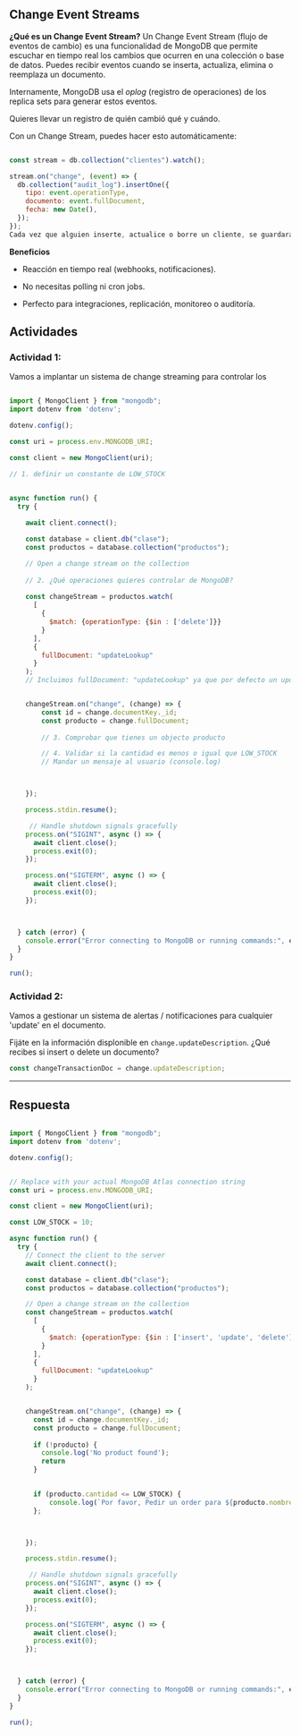 
## Change Event Streams

**¿Qué es un Change Event Stream?**
Un Change Event Stream (flujo de eventos de cambio) es una funcionalidad de MongoDB que permite escuchar en tiempo real los cambios que ocurren en una colección o base de datos.
Puedes recibir eventos cuando se inserta, actualiza, elimina o reemplaza un documento.

Internamente, MongoDB usa el *oplog* (registro de operaciones) de los replica sets para generar estos eventos.

Quieres llevar un registro de quién cambió qué y cuándo.

Con un Change Stream, puedes hacer esto automáticamente:

```js

const stream = db.collection("clientes").watch();

stream.on("change", (event) => {
  db.collection("audit_log").insertOne({
    tipo: event.operationType,
    documento: event.fullDocument,
    fecha: new Date(),
  });
});
Cada vez que alguien inserte, actualice o borre un cliente, se guardará un log con los detalles del cambio.
```

**Beneficios**
- Reacción en tiempo real (webhooks, notificaciones).

- No necesitas polling ni cron jobs.

- Perfecto para integraciones, replicación, monitoreo o auditoría.

## Actividades
### Actividad 1:
Vamos a implantar un sistema de change streaming para controlar los

```js

import { MongoClient } from "mongodb";
import dotenv from 'dotenv';

dotenv.config();

const uri = process.env.MONGODB_URI;

const client = new MongoClient(uri);

// 1. definir un constante de LOW_STOCK


async function run() {
  try {
   
    await client.connect();

    const database = client.db("clase");
    const productos = database.collection("productos");

    // Open a change stream on the collection
    
    // 2. ¿Qué operaciones quieres controlar de MongoDB?
    
    const changeStream = productos.watch(
      [
        {
          $match: {operationType: {$in : ['delete']}}
        }
      ],
      {
        fullDocument: "updateLookup"
      }
    );
    // Incluimos fullDocument: "updateLookup" ya que por defecto un update no recibe el documento


    changeStream.on("change", (change) => {
        const id = change.documentKey._id;
        const producto = change.fullDocument;
      
        // 3. Comprobar que tienes un objecto producto

        // 4. Validar si la cantidad es menos o igual que LOW_STOCK
        // Mandar un mensaje al usuario (console.log)



    });

    process.stdin.resume();

     // Handle shutdown signals gracefully
    process.on("SIGINT", async () => {
      await client.close();
      process.exit(0);
    });

    process.on("SIGTERM", async () => {
      await client.close();
      process.exit(0);
    });



  } catch (error) {
    console.error("Error connecting to MongoDB or running commands:", error);
  }
}

run();


```

### Actividad 2:
Vamos a gestionar un sistema de alertas / notificaciones para cualquier 'update' en el documento.

Fijáte en la información displonible en `change.updateDescription`. ¿Qué recibes si insert o delete un documento?  

```js
const changeTransactionDoc = change.updateDescription;

```


---

## Respuesta

```js

import { MongoClient } from "mongodb";
import dotenv from 'dotenv';

dotenv.config();


// Replace with your actual MongoDB Atlas connection string
const uri = process.env.MONGODB_URI;

const client = new MongoClient(uri);

const LOW_STOCK = 10;

async function run() {
  try {
    // Connect the client to the server
    await client.connect();

    const database = client.db("clase");
    const productos = database.collection("productos");

    // Open a change stream on the collection
    const changeStream = productos.watch(
      [
        {
          $match: {operationType: {$in : ['insert', 'update', 'delete']}}
        }
      ],
      {
        fullDocument: "updateLookup"
      }
    );


    changeStream.on("change", (change) => {
      const id = change.documentKey._id;
      const producto = change.fullDocument;
      
      if (!producto) {
        console.log('No product found');
        return
      }

      
      if (producto.cantidad <= LOW_STOCK) {
          console.log(`Por favor, Pedir un order para ${producto.nombreProducto}. Solo quedan ${producto.cantidad}`);
      };



    });

    process.stdin.resume();

     // Handle shutdown signals gracefully
    process.on("SIGINT", async () => {
      await client.close();
      process.exit(0);
    });

    process.on("SIGTERM", async () => {
      await client.close();
      process.exit(0);
    });



  } catch (error) {
    console.error("Error connecting to MongoDB or running commands:", error);
  }
}

run();



```